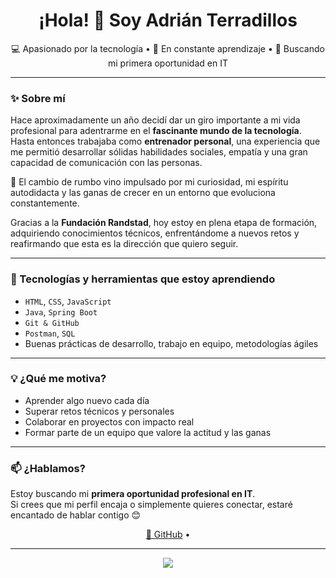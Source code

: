 <h1 align="center">¡Hola! 👋 Soy Adrián Terradillos</h1>

<p align="center">
  💻 Apasionado por la tecnología • 🎯 En constante aprendizaje • 🚀 Buscando mi primera oportunidad en IT
</p>

---

### ✨ Sobre mí

Hace aproximadamente un año decidí dar un giro importante a mi vida profesional para adentrarme en el **fascinante mundo de la tecnología**. Hasta entonces trabajaba como **entrenador personal**, una experiencia que me permitió desarrollar sólidas habilidades sociales, empatía y una gran capacidad de comunicación con las personas.

🧠 El cambio de rumbo vino impulsado por mi curiosidad, mi espíritu autodidacta y las ganas de crecer en un entorno que evoluciona constantemente.

Gracias a la **Fundación Randstad**, hoy estoy en plena etapa de formación, adquiriendo conocimientos técnicos, enfrentándome a nuevos retos y reafirmando que esta es la dirección que quiero seguir.

---

### 🔧 Tecnologías y herramientas que estoy aprendiendo

- `HTML`, `CSS`, `JavaScript`
- `Java`, `Spring Boot`
- `Git & GitHub`
- `Postman`, `SQL`
- Buenas prácticas de desarrollo, trabajo en equipo, metodologías ágiles

---

### 💡 ¿Qué me motiva?

- Aprender algo nuevo cada día
- Superar retos técnicos y personales
- Colaborar en proyectos con impacto real
- Formar parte de un equipo que valore la actitud y las ganas

---

### 📫 ¿Hablamos?

Estoy buscando mi **primera oportunidad profesional en IT**.  
Si crees que mi perfil encaja o simplemente quieres conectar, estaré encantado de hablar contigo 😊

<p align="center">
  <a href="https://github.com/adrianterradillos">🐙 GitHub</a> • 
</p>

---

<p align="center">
  <img src="https://readme-typing-svg.herokuapp.com/?lines=Gracias+por+visitar+mi+perfil!;Nos+vemos+en+el+código!+👨‍💻&center=true&width=380&height=45">
</p>
